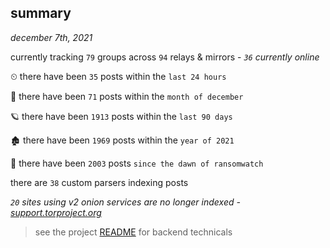 
## summary
_december 7th, 2021_

currently tracking `79` groups across `94` relays & mirrors - _`36` currently online_

⏲ there have been `35` posts within the `last 24 hours`

🦈 there have been `71` posts within the `month of december`

🪐 there have been `1913` posts within the `last 90 days`

🏚 there have been `1969` posts within the `year of 2021`

🦕 there have been `2003` posts `since the dawn of ransomwatch`

there are `38` custom parsers indexing posts

_`20` sites using v2 onion services are no longer indexed - [support.torproject.org](https://support.torproject.org/onionservices/v2-deprecation/)_

> see the project [README](https://github.com/thetanz/ransomwatch#ransomwatch--) for backend technicals
